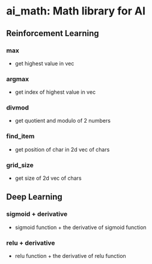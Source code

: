 # ai_math: Math library for AI
## Reinforcement Learning
### max
+ get highest value in vec
### argmax
+ get index of highest value in vec
### divmod
+ get quotient and modulo of 2 numbers
### find_item
+ get position of char in 2d vec of chars
### grid_size
+ get size of 2d vec of chars
## Deep Learning
### sigmoid + derivative
+ sigmoid function + the derivative of sigmoid function
### relu + derivative
+ relu function + the derivative of relu function